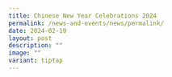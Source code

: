 ```yaml
---
title: Chinese New Year Celebrations 2024
permalink: /news-and-events/news/permalink/
date: 2024-02-19
layout: post
description: ""
image: ""
variant: tiptap
---
```

